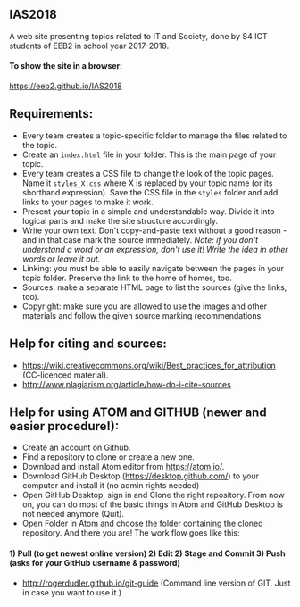 ## IAS2018
A web site presenting topics related to IT and Society, done by S4 ICT students of EEB2 in school year 2017-2018.

#### To show the site in a browser:
https://eeb2.github.io/IAS2018

## Requirements:
- Every team creates a topic-specific folder to manage the files related to the topic.
- Create an `index.html` file in your folder. This is the main page of your topic.
- Every team creates a CSS file to change the look of the topic pages. Name it `styles_X.css` where X is replaced by your topic name (or its shorthand expression). Save the CSS file in the `styles` folder and add links to your pages to make it work.
- Present your topic in a simple and understandable way. Divide it into logical parts and make the site structure accordingly.
- Write your own text. Don't copy-and-paste text without a good reason - and in that case mark the source immediately. *Note: if you don't understand a word or an expression, don't use it! Write the idea in other words or leave it out.*
- Linking: you must be able to easily navigate between the pages in your topic folder. Preserve the link to the home of homes, too.
- Sources: make a separate HTML page to list the sources (give the links, too).
- Copyright: make sure you are allowed to use the images and other materials and follow the given source marking recommendations.

## Help for citing and sources:
- https://wiki.creativecommons.org/wiki/Best_practices_for_attribution (CC-licenced material).
- http://www.plagiarism.org/article/how-do-i-cite-sources

## Help for using ATOM and GITHUB (newer and easier procedure!):
- Create an account on Github.
- Find a repository to clone or create a new one.
- Download and install Atom editor from https://atom.io/. 
- Download GitHub Desktop (https://desktop.github.com/) to your computer and install it (no admin rights needed)
- Open GitHub Desktop, sign in and Clone the right repository. From now on, you can do most of the basic things in Atom and GitHub Desktop is not needed anymore (Quit).
- Open Folder in Atom and choose the folder containing the cloned repository. And there you are! The work flow goes like this:
#### 1) Pull (to get newest online version) 2) Edit 2) Stage and Commit 3) Push (asks for your GitHub username & password)


- http://rogerdudler.github.io/git-guide (Command line version of GIT. Just in case you want to use it.)
